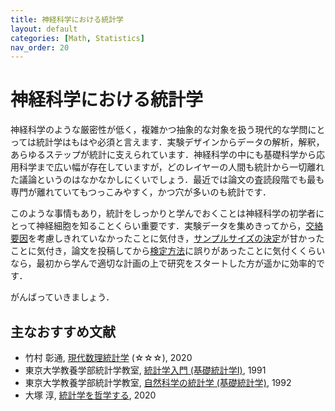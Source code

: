 ```yaml
---
title: 神経科学における統計学
layout: default
categories: [Math, Statistics]
nav_order: 20
---
```


# 神経科学における統計学
神経科学のような厳密性が低く，複雑かつ抽象的な対象を扱う現代的な学問にとっては統計学はもはや必須と言えます．実験デザインからデータの解析，解釈，あらゆるステップが統計に支えられています．神経科学の中にも基礎科学から応用科学まで広い幅が存在していますが，どのレイヤーの人間も統計から一切離れた議論というのはなかなかしにくいでしょう．最近では論文の査読段階でも最も専門が離れていてもつっこみやすく，かつ穴が多いのも統計です．

このような事情もあり，統計をしっかりと学んでおくことは神経科学の初学者にとって神経細胞を知ることくらい重要です．実験データを集めきってから，[交絡要因](./anova.html)を考慮しきれていなかったことに気付き，[サンプルサイズの決定](./test.html#検出力関数とその応用)が甘かったことに気付き，論文を投稿してから[検定方法](./test.html)に誤りがあったことに気付くくらいなら，最初から学んで適切な計画の上で研究をスタートした方が遥かに効率的です．

がんばっていきましょう．

## 主なおすすめ文献
- 竹村 彰通, [現代数理統計学](https://amzn.asia/d/07o74NU) (☆☆☆), 2020
- 東京大学教養学部統計学教室, [統計学入門 (基礎統計学Ⅰ)](https://amzn.asia/d/exRXkWf), 1991
- 東京大学教養学部統計学教室, [自然科学の統計学 (基礎統計学)](https://amzn.asia/d/3Cr1F51), 1992
- 大塚 淳, [統計学を哲学する](https://amzn.asia/d/2buQxD8), 2020